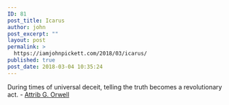 ```yaml
---
ID: 81
post_title: Icarus
author: john
post_excerpt: ""
layout: post
permalink: >
  https://iamjohnpickett.com/2018/03/icarus/
published: true
post_date: 2018-03-04 10:35:24
---
```

During times of universal deceit, telling the truth becomes a revolutionary act. - <a href="https://quoteinvestigator.com/2013/02/24/truth-revolutionary/">Attrib G. Orwell</a>